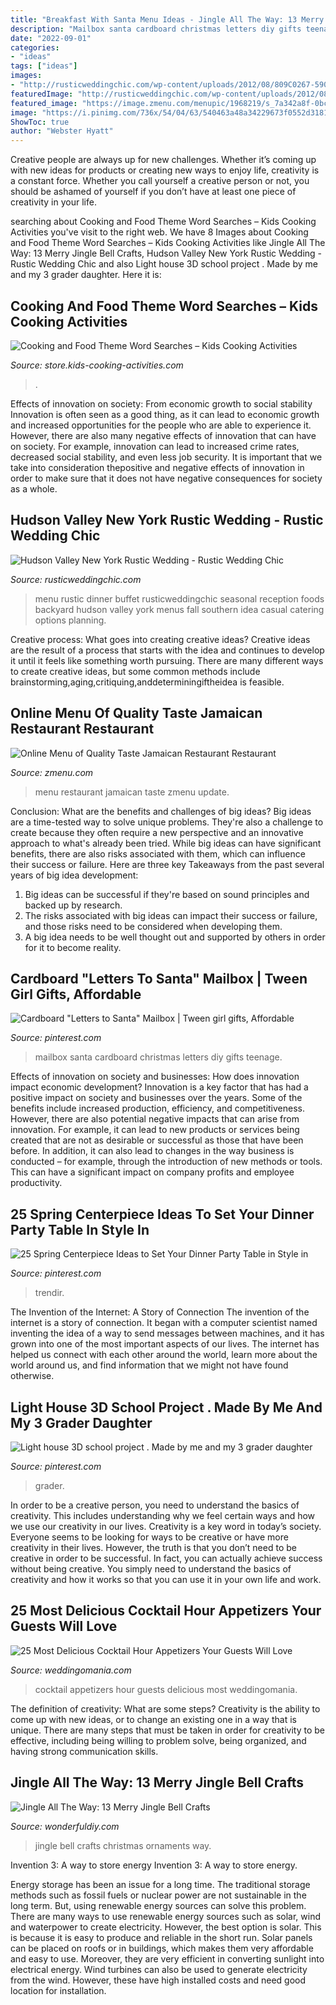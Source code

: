 ```yaml
---
title: "Breakfast With Santa Menu Ideas - Jingle All The Way: 13 Merry Jingle Bell Crafts"
description: "Mailbox santa cardboard christmas letters diy gifts teenage"
date: "2022-09-01"
categories:
- "ideas"
tags: ["ideas"]
images:
- "http://rusticweddingchic.com/wp-content/uploads/2012/08/809C0267-590x880.jpg"
featuredImage: "http://rusticweddingchic.com/wp-content/uploads/2012/08/809C0267-590x880.jpg"
featured_image: "https://image.zmenu.com/menupic/1968219/s_7a342a8f-0bc6-4f03-8f84-482a93faebd7.jpg"
image: "https://i.pinimg.com/736x/54/04/63/540463a48a34229673f0552d3181135d--santa-mailbox-cardboard-letters.jpg"
ShowToc: true
author: "Webster Hyatt"
---
```



Creative people are always up for new challenges. Whether it’s coming up with new ideas for products or creating new ways to enjoy life, creativity is a constant force. Whether you call yourself a creative person or not, you should be ashamed of yourself if you don’t have at least one piece of creativity in your life.

	

		
searching about Cooking and Food Theme Word Searches – Kids Cooking Activities you've visit to the right web. We have 8 Images about Cooking and Food Theme Word Searches – Kids Cooking Activities like Jingle All The Way: 13 Merry Jingle Bell Crafts, Hudson Valley New York Rustic Wedding - Rustic Wedding Chic and also Light house 3D school project . Made by me and my 3 grader daughter. Here it is:
		
    
## Cooking And Food Theme Word Searches – Kids Cooking Activities

<img loading=lazy src="http://cdn.shopify.com/s/files/1/0854/7316/products/wordsearchtn1_grande.jpg?v=1505915634" onerror="this.onerror=null;this.src='https://tse1.mm.bing.net/th?id=OIP.o7Fc2jzUcNARLFbJpq8bzQAAAA&amp;pid=15.1';" alt="Cooking and Food Theme Word Searches – Kids Cooking Activities">

_Source: store.kids-cooking-activities.com_

>. 

	

Effects of innovation on society: From economic growth to social stability
Innovation is often seen as a good thing, as it can lead to economic growth and increased opportunities for the people who are able to experience it. However, there are also many negative effects of innovation that can have on society. For example, innovation can lead to increased crime rates, decreased social stability, and even less job security. It is important that we take into consideration thepositive and negative effects of innovation in order to make sure that it does not have negative consequences for society as a whole.

    
## Hudson Valley New York Rustic Wedding - Rustic Wedding Chic

<img loading=lazy src="http://rusticweddingchic.com/wp-content/uploads/2012/08/809C0267-590x880.jpg" onerror="this.onerror=null;this.src='https://tse1.mm.bing.net/th?id=OIP.Q3I1CyLQoZ8ghZGPpA0G-AHaLC&amp;pid=15.1';" alt="Hudson Valley New York Rustic Wedding - Rustic Wedding Chic">

_Source: rusticweddingchic.com_

>menu rustic dinner buffet rusticweddingchic seasonal reception foods backyard hudson valley york menus fall southern idea casual catering options planning. 

	

Creative process: What goes into creating creative ideas?
Creative ideas are the result of a process that starts with the idea and continues to develop it until it feels like something worth pursuing. There are many different ways to create creative ideas, but some common methods include brainstorming,aging,critiquing,anddeterminingiftheidea is feasible.

    
## Online Menu Of Quality Taste Jamaican Restaurant Restaurant

<img loading=lazy src="https://image.zmenu.com/menupic/1968219/s_7a342a8f-0bc6-4f03-8f84-482a93faebd7.jpg" onerror="this.onerror=null;this.src='https://tse4.mm.bing.net/th?id=OIP.yieDAl544-d8RjuDUDHNsQHaJ4&amp;pid=15.1';" alt="Online Menu of Quality Taste Jamaican Restaurant Restaurant">

_Source: zmenu.com_

>menu restaurant jamaican taste zmenu update. 

	

Conclusion: What are the benefits and challenges of big ideas?
Big ideas are a time-tested way to solve unique problems. They're also a challenge to create because they often require a new perspective and an innovative approach to what's already been tried. While big ideas can have significant benefits, there are also risks associated with them, which can influence their success or failure. Here are three key Takeaways from the past several years of big idea development: 
1. Big ideas can be successful if they're based on sound principles and backed up by research.
2. The risks associated with big ideas can impact their success or failure, and those risks need to be considered when developing them.
3. A big idea needs to be well thought out and supported by others in order for it to become reality.

    
## Cardboard &quot;Letters To Santa&quot; Mailbox | Tween Girl Gifts, Affordable

<img loading=lazy src="https://i.pinimg.com/736x/54/04/63/540463a48a34229673f0552d3181135d--santa-mailbox-cardboard-letters.jpg" onerror="this.onerror=null;this.src='https://tse3.mm.bing.net/th?id=OIP.mFUJcdR2eqvo1_QCbozqggHaJ3&amp;pid=15.1';" alt="Cardboard &quot;Letters to Santa&quot; Mailbox | Tween girl gifts, Affordable">

_Source: pinterest.com_

>mailbox santa cardboard christmas letters diy gifts teenage. 

	

Effects of innovation on society and businesses: How does innovation impact economic development?
Innovation is a key factor that has had a positive impact on society and businesses over the years. Some of the benefits include increased production, efficiency, and competitiveness. However, there are also potential negative impacts that can arise from innovation. For example, it can lead to new products or services being created that are not as desirable or successful as those that have been before. In addition, it can also lead to changes in the way business is conducted – for example, through the introduction of new methods or tools. This can have a significant impact on company profits and employee productivity.

    
## 25 Spring Centerpiece Ideas To Set Your Dinner Party Table In Style In

<img loading=lazy src="https://i.pinimg.com/736x/af/da/4a/afda4a5933034287927dbbf67c3dd524.jpg" onerror="this.onerror=null;this.src='https://tse2.mm.bing.net/th?id=OIP.FUyNmyCn8V2quCvmx_w91gHaLF&amp;pid=15.1';" alt="25 Spring Centerpiece Ideas to Set Your Dinner Party Table in Style in">

_Source: pinterest.com_

>trendir. 

	

The Invention of the Internet: A Story of Connection
The invention of the internet is a story of connection. It began with a computer scientist named inventing the idea of a way to send messages between machines, and it has grown into one of the most important aspects of our lives. The internet has helped us connect with each other around the world, learn more about the world around us, and find information that we might not have found otherwise.

    
## Light House 3D School Project . Made By Me And My 3 Grader Daughter

<img loading=lazy src="https://i.pinimg.com/736x/c5/14/36/c51436583a7a47f366798625e0a7a126.jpg" onerror="this.onerror=null;this.src='https://tse2.mm.bing.net/th?id=OIP.bQNJPM6VzHUw4QduNgWsVwHaNL&amp;pid=15.1';" alt="Light house 3D school project . Made by me and my 3 grader daughter">

_Source: pinterest.com_

>grader. 

	

In order to be a creative person, you need to understand the basics of creativity. This includes understanding why we feel certain ways and how we use our creativity in our lives.
Creativity is a key word in today’s society. Everyone seems to be looking for ways to be creative or have more creativity in their lives. However, the truth is that you don’t need to be creative in order to be successful. In fact, you can actually achieve success without being creative. You simply need to understand the basics of creativity and how it works so that you can use it in your own life and work.

    
## 25 Most Delicious Cocktail Hour Appetizers Your Guests Will Love

<img loading=lazy src="https://i.weddingomania.com/25-most-delicious-cocktail-hour-appetizers-your-guests-will-love-6-500x753.jpg" onerror="this.onerror=null;this.src='https://tse3.mm.bing.net/th?id=OIP.S0r188ilNJs9kzgsiJ1WRgHaLJ&amp;pid=15.1';" alt="25 Most Delicious Cocktail Hour Appetizers Your Guests Will Love">

_Source: weddingomania.com_

>cocktail appetizers hour guests delicious most weddingomania. 

	

The definition of creativity: What are some steps?
Creativity is the ability to come up with new ideas, or to change an existing one in a way that is unique. There are many steps that must be taken in order for creativity to be effective, including being willing to problem solve, being organized, and having strong communication skills.

    
## Jingle All The Way: 13 Merry Jingle Bell Crafts

<img loading=lazy src="https://cdn.wonderfuldiy.com/wp-content/uploads/2017/12/Jingle-bell-Christmas-ornaments.png" onerror="this.onerror=null;this.src='https://tse3.mm.bing.net/th?id=OIP.DwSeSd01I03RkNfB2qsuCAHaLH&amp;pid=15.1';" alt="Jingle All The Way: 13 Merry Jingle Bell Crafts">

_Source: wonderfuldiy.com_

>jingle bell crafts christmas ornaments way. 

	

Invention 3: A way to store energy
Invention 3: A way to store energy. 

Energy storage has been an issue for a long time. The traditional storage methods such as fossil fuels or nuclear power are not sustainable in the long term. 
But, using renewable energy sources can solve this problem. 
There are many ways to use renewable energy sources such as solar, wind and waterpower to create electricity. However, the best option is solar. This is because it is easy to produce and reliable in the short run. 
Solar panels can be placed on roofs or in buildings, which makes them very affordable and easy to use. Moreover, they are very efficient in converting sunlight into electrical energy. 
 Wind turbines can also be used to generate electricity from the wind. However, these have high installed costs and need good location for installation.

